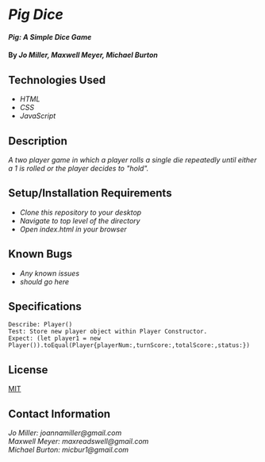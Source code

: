 # _Pig Dice_

#### _Pig: A Simple Dice Game_

#### By _**Jo Miller, Maxwell Meyer, Michael Burton**_

## Technologies Used

* _HTML_
* _CSS_
* _JavaScript_

## Description

_A two player game in which a player rolls a single die repeatedly until either a 1 is rolled or the player decides to "hold"._

## Setup/Installation Requirements

* _Clone this repository to your desktop_
* _Navigate to top level of the directory_
* _Open index.html in your browser_

## Known Bugs

* _Any known issues_
* _should go here_

## Specifications
```
Describe: Player()
Test: Store new player object within Player Constructor.
Expect: (let player1 = new Player()).toEqual(Player{playerNum:,turnScore:,totalScore:,status:})
```

## License

[MIT](LICENSE.txt)

## Contact Information

_Jo Miller: joannamiller@gmail.com_ <br>
_Maxwell Meyer: maxreadswell@gmail.com_ <br>
_Michael Burton: micbur1@gmail.com_
